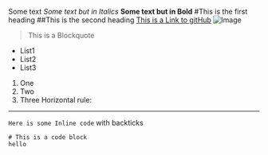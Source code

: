 Some text
*Some text but in Italics*
**Some text but in Bold**
#This is the first heading
##This is the second heading
[This is a Link to gitHub](https://github.com/)
![Image](http://url/a.png)
> This is a Blockquote
* List1
* List2
* List3
1. One
2. Two
3. Three
Horizontal rule:

---
`Here is some Inline code` with backticks

```
# This is a code block
hello
```
